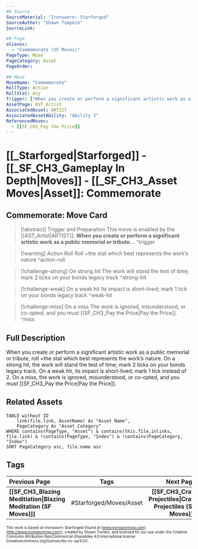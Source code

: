 ```yaml
---
## Source
SourceMaterial: "Ironsworn: Starforged"
SourceAuthor: "Shawn Tompkin"
SourceLink: 

## Page
aliases:
  - "Commemorate (SF Moves)"
PageType: Move
PageCategory: Asset
PageOrder: 

## Move
MoveName: "Commemorate"
RollType: Action
RollStat: Any
Trigger: ["When you create or perform a significant artistic work as a public memorial or tribute."]
AssetPage: AST_Artist
AssociatedAsset: ARTIST
AssociatedAssetAbility: "Ability 3"
ReferencedMoves: 
  - [[SF_CH3_Pay the Price]]
---
```

# [[_Starforged|Starforged]] - [[_SF_CH3_Gameplay In Depth|Moves]] - [[_SF_CH3_Asset Moves|Asset]]: Commemorate
## Commemorate: Move Card
>[!abstract]  Trigger and Preparation
>This move is enabled by the [[AST_Artist|ARTIST]]. 
>**When you create or perform a significant artistic work as a public memorial or tribute...** ^trigger

> [!warning] Action Roll
> Roll +the stat which best represents the work’s nature ^action-roll

> [!challenge-strong] On strong hit
>  The work will stand the test of time; mark 2 ticks on your bonds legacy track ^strong-hit


> [!challenge-weak] On a weak hit
>  Its impact is short-lived; mark 1 tick on your bonds legacy track ^weak-hit


> [!challenge-miss] On a miss
> The work is ignored, misunderstood, or co-opted, and you must [[SF_CH3_Pay the Price|Pay the Price]]. ^miss


## Full Description
When you create or perform a significant artistic work as a public memorial or tribute, roll +the stat which best represents the work’s nature. 
On a strong hit, the work will stand the test of time; mark 2 ticks on your bonds legacy track. 
On a weak hit, its impact is short-lived; mark 1 tick instead of 2. 
On a miss, the work is ignored, misunderstood, or co-opted, and you must [[SF_CH3_Pay the Price|Pay the Price]].

## Related Assets
```dataview
TABLE without ID
	link(file.link, AssetName) As "Asset Name",
	PageCategory As "Asset Category"
WHERE contains(PageType, "Asset") & contains(this.file.inlinks, file.link) & !contains(PageType, "Index") & !contains(PageCategory, "Index")
SORT PageCategory asc, file.name asc
```

## Tags
| Previous Page | Tags | Next Page |
|:--- |:---:| ---:|
| **[[SF_CH3_Blazing Meditiation\|Blazing Meditation (SF Moves)]]** | #Starforged/Moves/Asset | **[[SF_CH3_Craft Projectiles\|Craft Projectiles (SF Moves)]]** |

<font size=-2>This work is based on Ironsworn: Starforged (found at [www.ironswornrpg.com](http://www.ironswornrpg.com)), created by Shawn Tomkin, and licensed for our use under the Creative Commons Attribution-NonCommercial-ShareAlike 4.0 International license  (creativecommons.org/licenses/by-nc-sa/4.0/).</font>